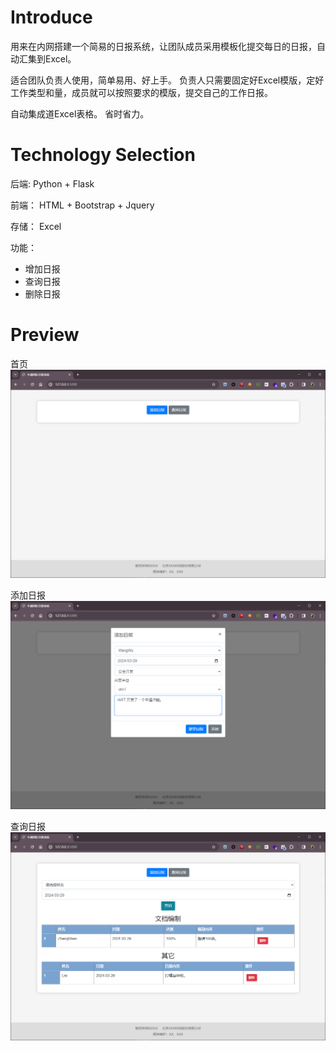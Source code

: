 # Introduce
用来在内网搭建一个简易的日报系统，让团队成员采用模板化提交每日的日报，自动汇集到Excel。

适合团队负责人使用，简单易用、好上手。
负责人只需要固定好Excel模版，定好工作类型和量，成员就可以按照要求的模版，提交自己的工作日报。

自动集成道Excel表格。 省时省力。


# Technology Selection
后端:  Python + Flask

前端： HTML + Bootstrap + Jquery

存储： Excel

功能：
- 增加日报
- 查询日报
- 删除日报

# Preview
首页
![首页](./images/首页.png)

添加日报
![添加日报](./images/添加日报.png)

查询日报
![查询日报](./images/查询日报.png)

